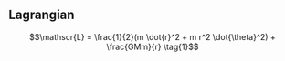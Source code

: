 ## Lagrangian

$$\mathscr{L} = \frac{1}{2}(m \dot{r}^2 + m r^2 \dot{\theta}^2) + \frac{GMm}{r} \tag{1}$$
